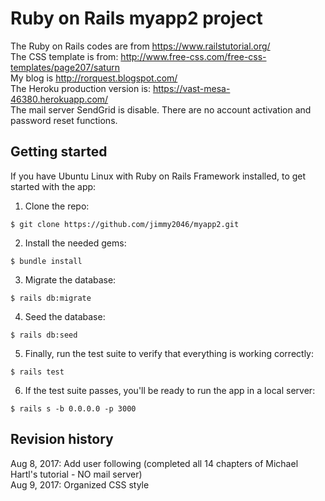 # Ruby on Rails myapp2 project

The Ruby on Rails codes are from https://www.railstutorial.org/<br />
The CSS template is from: http://www.free-css.com/free-css-templates/page207/saturn<br />
My blog is http://rorquest.blogspot.com/<br />
The Heroku production version is: https://vast-mesa-46380.herokuapp.com/<br />
The mail server SendGrid is disable. There are no account activation and password reset functions.<br />

## Getting started
If you have Ubuntu Linux with Ruby on Rails Framework installed, to get started with the app:<br />
1. Clone the repo:
```
$ git clone https://github.com/jimmy2046/myapp2.git
```

2. Install the needed gems:

```
$ bundle install
```

3. Migrate the database:

```
$ rails db:migrate
```

4. Seed the database:
```
$ rails db:seed
```

5. Finally, run the test suite to verify that everything is working correctly:

```
$ rails test
```

6. If the test suite passes, you'll be ready to run the app in a local server:

```
$ rails s -b 0.0.0.0 -p 3000
```

## Revision history
Aug 8, 2017: Add user following (completed all 14 chapters of Michael Hartl's tutorial - NO mail server)<br/>
Aug 9, 2017: Organized CSS style<br/>

